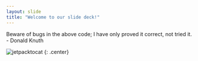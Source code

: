 ```yaml
---
layout: slide
title: "Welcome to our slide deck!"
---
```


Beware of bugs in the above code; I have only proved it correct, not tried it. - Donald Knuth 

![jetpacktocat](https://octodex.github.com/images/jetpacktocat.png)
{: .center}
